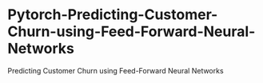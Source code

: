 # Pytorch-Predicting-Customer-Churn-using-Feed-Forward-Neural-Networks
Predicting Customer Churn using Feed-Forward Neural Networks
